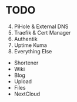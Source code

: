 # TODO

4. PiHole & External DNS
5. Traefik & Cert Manager
6. Authentik
7. Uptime Kuma
8. Everything Else

- Shortener
- Wiki
- Blog
- Upload
- Files
- NextCloud
